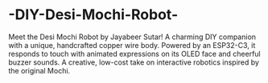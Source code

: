 # -DIY-Desi-Mochi-Robot-
Meet the Desi Mochi Robot by Jayabeer Sutar! A charming DIY companion with a unique, handcrafted copper wire body. Powered by an ESP32-C3, it responds to touch with animated expressions on its OLED face and cheerful buzzer sounds. A creative, low-cost take on interactive robotics inspired by the original Mochi.
